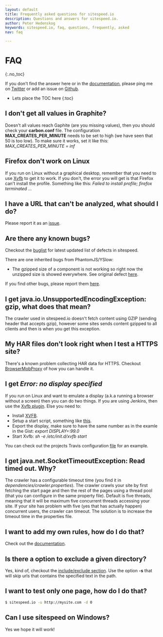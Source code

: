 ```yaml
---
layout: default
title: Frequently asked questions for sitespeed.io
description: Questions and answers for sitespeed.io.
author: Peter Hedenskog
keywords: sitespeed.io, faq, questions, frequently, asked
nav: faq

---
```


# FAQ
{:.no_toc}

If you don't find the answer here or in the [documentation](/documentation/), please ping me on [Twitter](https://twitter.com/SiteSpeedio) or add an issue on [Github](https://github.com/sitespeedio/sitespeed.io/issues?state=open).

* Lets place the TOC here
{:toc}


## I don't get all values in Graphite?
Doesn't all values reach Gaphite (are you missing values), then you should check your **carbon.conf** file. The configuration **MAX_CREATES_PER_MINUTE** needs to be set to high (we have seen that 50 is too low). To make sure it works, set it like this:
*MAX_CREATES_PER_MINUTE = inf*


## Firefox don't work on Linux
If you run on Linux without a graphical desktop, remember that you need to use [Xvfb](http://www.x.org/archive/current/doc/man/man1/Xvfb.1.xhtml) to get it to work.
If you don't, the error you will get is that Firefox can't install the profile. Something like this: *Failed to install profile; firefox terminated ...*


## I have a URL that can't be analyzed, what should I do?
Please report it as an [issue](https://github.com/sitespeedio/sitespeed.io/issues/new).

## Are there any known bugs?

Checkout the [buglist](https://github.com/sitespeedio/sitespeed.io/issues?labels=bug&state=open) for latest updated list of defects in sitespeed.

There are one inherited bugs from PhantomJS/YSlow:

* The gzipped size of a component is not working so right now the unzipped size is showed everywhere. See original defect [here](http://code.google.com/p/phantomjs/issues/detail?id=156).

If you find other bugs, please report them [here](https://github.com/sitespeedio/sitespeed.io/issues).


## I get java.io.UnsupportedEncodingException: gzip, what does that mean?
The crawler used in sitespeed.io doesn't fetch content using GZIP (sending header that accepts gzip), however some sites sends content gzipped to all clients and then is when you get this exception.


## My HAR files don't look right when I test a HTTPS site?
There's a known problem collecting HAR data for HTTPS. Checkout [BrowserMobProxy](https://github.com/lightbody/browsermob-proxy) of how you can handle it.

## I get *Error: no display specified*
If you run on Linux and want to emulate a display (a.k.a running a browser without a screen) then you can do two things. If you are using Jenkins, then  use the [Xvfb plugin](https://wiki.jenkins-ci.org/display/JENKINS/Xvfb+Plugin).
  Else you need to:

* Install [XVFB](http://www.x.org/releases/current/doc/man/man1/Xvfb.1.xhtml).
* Setup a start script, something like [this](https://gist.github.com/jterrace/2911875).
* Export the display, make sure to have the same number as in the examle in the Gist: *export DISPLAY=:99.0*
* Start Xvfb: *sh -e /etc/init.d/xvfb start*

You can check out the projects Travis configuration [file](https://github.com/sitespeedio/sitespeed.io/blob/master/.travis.yml) for an example.

## I get java.net.SocketTimeoutException: Read timed out. Why?
The crawler has a configurable timeout time (you find it in *dependencies/crawler.properties*).  The crawler crawls your site by first fetching the start page and then the rest of the pages using a thread pool (that you can configure in the same property file). Default is five threads, meaning that it will be maximum five concurrent threads accessing your site. If your site has problem with five (yes that has actually happen) concurrent users, the crawler can timeout. The solution is to increase the timeout time in the properties file.

## I want to add my own rules, how do I do that?
Check out the [documentation](/documentation/#addrule).


## Is there a option to exclude a given directory?
Yes, kind of, checkout the [include/exclude section](/documentation/#includeexclude). Use the option **-s** that will skip urls that contains the specified text in the path.

## I want to test only one page, how do I do that?
~~~ bash
$ sitespeed.io -u http://mysite.com -d 0
~~~

## Can I use sitespeed on Windows?
Yes we hope it will work!
